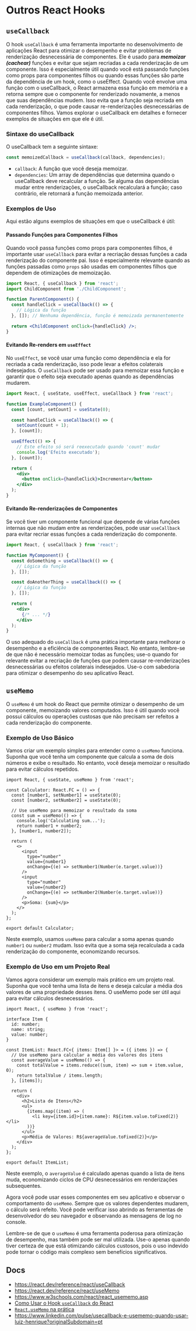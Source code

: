 # Outros React Hooks 

## `useCallback`

O hook `useCallback` é uma ferramenta importante no desenvolvimento de aplicações React para otimizar o desempenho e evitar problemas de renderização desnecessária de componentes. Ele é usado para ***memoizar (cachear)*** funções e evitar que sejam recriadas a cada renderização de um componente. Isso é especialmente útil quando você está passando funções como props para componentes filhos ou quando essas funções são parte da dependência de um hook, como o useEffect. Quando você envolve uma função com o useCallback, o React armazena essa função em memória e a retorna sempre que o componente for renderizado novamente, a menos que suas dependências mudem. Isso evita que a função seja recriada em cada renderização, o que pode causar re-renderizações desnecessárias de componentes filhos. Vamos explorar o useCallback em detalhes e fornecer exemplos de situações em que ele é útil.

### Sintaxe do useCallback

O useCallback tem a seguinte sintaxe:

```jsx
const memoizedCallback = useCallback(callback, dependencies);
```

- `callback`: A função que você deseja memoizar.
- `dependencies`: Um array de dependências que determina quando o useCallback deve recalcular a função. Se alguma das dependências mudar entre renderizações, o useCallback recalculará a função; caso contrário, ele retornará a função memoizada anterior.

### Exemplos de Uso

Aqui estão alguns exemplos de situações em que o useCallback é útil:

#### Passando Funções para Componentes Filhos

Quando você passa funções como props para componentes filhos, é importante usar `useCallback` para evitar a recriação dessas funções a cada renderização do componente pai. Isso é especialmente relevante quando as funções passadas como `props` são usadas em componentes filhos que dependem de otimizações de memoização.

```jsx
import React, { useCallback } from 'react';
import ChildComponent from './ChildComponent';

function ParentComponent() {
  const handleClick = useCallback(() => {
    // Lógica da função
  }, []); // Nenhuma dependência, função é memoizada permanentemente

  return <ChildComponent onClick={handleClick} />;
}
```

#### Evitando Re-renders em `useEffect`

No `useEffect`, se você usar uma função como dependência e ela for recriada a cada renderização, isso pode levar a efeitos colaterais indesejados. O `useCallback` pode ser usado para memoizar essa função e garantir que o efeito seja executado apenas quando as dependências mudarem.

```jsx
import React, { useState, useEffect, useCallback } from 'react';

function ExampleComponent() {
  const [count, setCount] = useState(0);

  const handleClick = useCallback(() => {
    setCount(count + 1);
  }, [count]);

  useEffect(() => {
    // Este efeito só será reexecutado quando 'count' mudar
    console.log('Efeito executado');
  }, [count]);

  return (
    <div>
      <button onClick={handleClick}>Incrementar</button>
    </div>
  );
}
```

#### Evitando Re-renderizações de Componentes

Se você tiver um componente funcional que depende de várias funções internas que não mudam entre as renderizações, pode usar `useCallback` para evitar recriar essas funções a cada renderização do componente.

```jsx
import React, { useCallback } from 'react';

function MyComponent() {
  const doSomething = useCallback(() => {
    // Lógica da função
  }, []);

  const doAnotherThing = useCallback(() => {
    // Lógica da função
  }, []);

  return (
    <div>
      {/* ... */}
    </div>
  );
}
```

O uso adequado do `useCallback` é uma prática importante para melhorar o desempenho e a eficiência de componentes React. No entanto, lembre-se de que não é necessário memoizar todas as funções; use-o quando for relevante evitar a recriação de funções que podem causar re-renderizações desnecessárias ou efeitos colaterais indesejados. Use-o com sabedoria para otimizar o desempenho do seu aplicativo React.

## `useMemo`

O `useMemo` é um hook do React que permite otimizar o desempenho de um componente, memoizando valores computados. Isso é útil quando você possui cálculos ou operações custosas que não precisam ser refeitos a cada renderização do componente. 

### Exemplo de Uso Básico

Vamos criar um exemplo simples para entender como o `useMemo` funciona. Suponha que você tenha um componente que calcula a soma de dois números e exibe o resultado. No entanto, você deseja memoizar o resultado para evitar cálculos repetidos.

```tsx
import React, { useState, useMemo } from 'react';

const Calculator: React.FC = () => {
  const [number1, setNumber1] = useState(0);
  const [number2, setNumber2] = useState(0);

  // Use useMemo para memoizar o resultado da soma
  const sum = useMemo(() => {
    console.log('Calculating sum...');
    return number1 + number2;
  }, [number1, number2]);

  return (
    <>
      <input
        type="number"
        value={number1}
        onChange={(e) => setNumber1(Number(e.target.value))}
      />
      <input
        type="number"
        value={number2}
        onChange={(e) => setNumber2(Number(e.target.value))}
      />
      <p>Soma: {sum}</p>
    </>
  );
};

export default Calculator;
```

Neste exemplo, usamos `useMemo` para calcular a soma apenas quando `number1` ou `number2` mudam. Isso evita que a soma seja recalculada a cada renderização do componente, economizando recursos.

### Exemplo de Uso em um Projeto Real

Vamos agora considerar um exemplo mais prático em um projeto real. Suponha que você tenha uma lista de itens e deseja calcular a média dos valores de uma propriedade desses itens. O useMemo pode ser útil aqui para evitar cálculos desnecessários.

```tsx
import React, { useMemo } from 'react';

interface Item {
  id: number;
  name: string;
  value: number;
}

const ItemList: React.FC<{ items: Item[] }> = ({ items }) => {
  // Use useMemo para calcular a média dos valores dos itens
  const averageValue = useMemo(() => {
    const totalValue = items.reduce((sum, item) => sum + item.value, 0);
    return totalValue / items.length;
  }, [items]);

  return (
    <div>
      <h2>Lista de Itens</h2>
      <ul>
        {items.map((item) => (
          <li key={item.id}>{item.name}: R${item.value.toFixed(2)}</li>
        ))}
      </ul>
      <p>Média de Valores: R${averageValue.toFixed(2)}</p>
    </div>
  );
};

export default ItemList;
```

Neste exemplo, o `averageValue` é calculado apenas quando a lista de itens muda, economizando ciclos de CPU desnecessários em renderizações subsequentes.

Agora você pode usar esses componentes em seu aplicativo e observar o comportamento do `useMemo`. Sempre que os valores dependentes mudarem, o cálculo será refeito. Você pode verificar isso abrindo as ferramentas de desenvolvedor do seu navegador e observando as mensagens de log no console.

Lembre-se de que o `useMemo` é uma ferramenta poderosa para otimização de desempenho, mas também pode ser mal utilizada. Use-o apenas quando tiver certeza de que está otimizando cálculos custosos, pois o uso indevido pode tornar o código mais complexo sem benefícios significativos.

## Docs

- <https://react.dev/reference/react/useCallback>
- <https://react.dev/reference/react/useMemo>
- <https://www.w3schools.com/react/react_usememo.asp>
- [Como Usar o Hook `useCallback` do React](https://kinsta.com/pt/blog/usecallback-react/)
- [`React.useMemo` na prática](https://medium.com/reactbrasil/react-usememo-na-pr%C3%A1tica-692110771c01)
- <https://www.linkedin.com/pulse/usecallback-e-usememo-quando-usar-luiz-henrique?originalSubdomain=pt>
